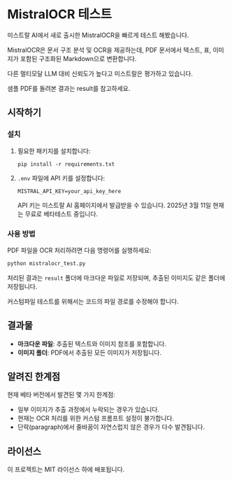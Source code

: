 # MistralOCR 테스트

미스트랄 AI에서 새로 출시한 MistralOCR을 빠르게 테스트 해봤습니다. 

MistralOCR은 문서 구조 분석 및 OCR을 제공하는데, PDF 문서에서 텍스트, 표, 이미지가 포함된 구조화된 Markdown으로 변환합니다.

다른 멀티모달 LLM 대비 신뢰도가 높다고 미스트랄은 평가하고 있습니다.

샘플 PDF를 돌려본 결과는 result를 참고하세요.


## 시작하기

### 설치

1. 필요한 패키지를 설치합니다:
   ```
   pip install -r requirements.txt
   ```

2. `.env` 파일에 API 키를 설정합니다:
   ```
   MISTRAL_API_KEY=your_api_key_here
   ```
   
   API 키는 미스트랄 AI 홈페이지에서 발급받을 수 있습니다. 2025년 3월 11일 현재는 무료로 베타테스트 중입니다.

### 사용 방법

PDF 파일을 OCR 처리하려면 다음 명령어를 실행하세요:

```bash
python mistralocr_test.py
```

처리된 결과는 `result` 폴더에 마크다운 파일로 저장되며, 추출된 이미지도 같은 폴더에 저장됩니다.

커스텀파일 테스트를 위해서는 코드의 파일 경로를 수정해야 합니다.

## 결과물

- **마크다운 파일**: 추출된 텍스트와 이미지 참조를 포함합니다.
- **이미지 폴더**: PDF에서 추출된 모든 이미지가 저장됩니다.

## 알려진 한계점

현재 베타 버전에서 발견된 몇 가지 한계점:

- 일부 이미지가 추출 과정에서 누락되는 경우가 있습니다.
- 현재는 OCR 처리를 위한 커스텀 프롬프트 설정이 불가합니다.
- 단락(paragraph)에서 줄바꿈이 자연스럽지 않은 경우가 다수 발견됩니다.

## 라이선스

이 프로젝트는 MIT 라이선스 하에 배포됩니다.